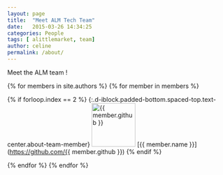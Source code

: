 ```yaml
---
layout: page
title:  "Meet ALM Tech Team"
date:   2015-03-26 14:34:25
categories: People
tags: [ alittlemarket, team]
author: celine
permalink: /about/
---
```


Meet the ALM team !


{% for members in site.authors %}
{% for member in members %}

{% if forloop.index == 2 %}
{:.d-iblock.padded-bottom.spaced-top.text-center.about-team-member}
<img class="d-block spaced-auto spaced-bottom" src="{{ member.avatar }}" width="100" height="100" alt="{{ member.github }}" />
[{{ member.name }}](https://github.com/{{ member.github }})
{% endif %}


{% endfor %}
{% endfor %}
